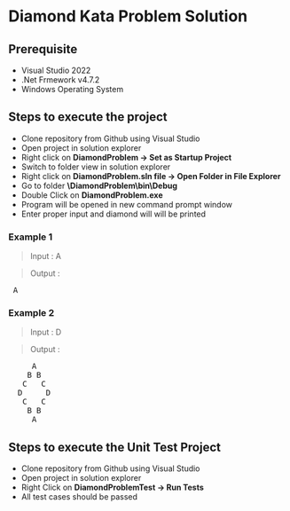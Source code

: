 # Diamond Kata Problem Solution

## Prerequisite
- Visual Studio 2022
- .Net Frmework v4.7.2
- Windows Operating System

## Steps to execute the project
- Clone repository from Github using Visual Studio 
- Open project in solution explorer
- Right click on **DiamondProblem -> Set as Startup Project**
- Switch to folder view in solution explorer
- Right click on **DiamondProblem.sln file -> Open Folder in File Explorer**
- Go to folder **\DiamondProblem\bin\Debug**
- Double Click on **DiamondProblem.exe**
- Program will be opened in new command prompt window
- Enter proper input and diamond will will be printed

### Example 1
> Input : A

> Output :
<pre>
 A
</pre>

### Example 2
> Input : D

> Output :
<pre>
     A
    B B
   C   C
  D     D
   C   C
    B B
     A
</pre> 


## Steps to execute the Unit Test Project
- Clone repository from Github using Visual Studio 
- Open project in solution explorer
- Right Click on **DiamondProblemTest -> Run Tests**
- All test cases should be passed

